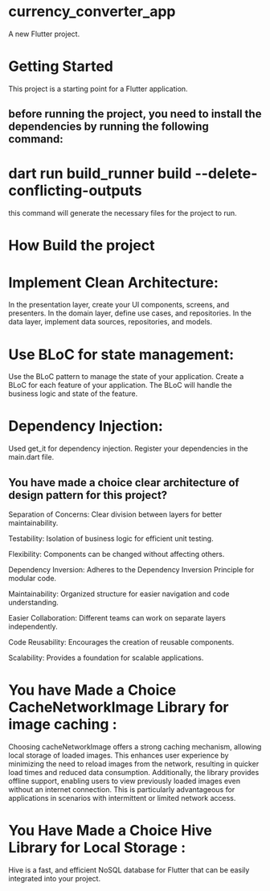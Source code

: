 # currency_converter_app

A new Flutter project.

# Getting Started

This project is a starting point for a Flutter application.

## before running the project, you need to install the dependencies by running the following command:
# dart run build_runner build --delete-conflicting-outputs
this command will generate the necessary files for the project to run.

# How Build the project

# Implement Clean Architecture:
In the presentation layer, create your UI components, screens, and presenters.
In the domain layer, define use cases, and repositories.
In the data layer, implement data sources, repositories, and models.

# Use BLoC for state management:
Use the BLoC pattern to manage the state of your application. Create a BLoC for each feature of your application. The BLoC will handle the business logic and state of the feature.

# Dependency Injection:
Used get_it for dependency injection. Register your dependencies in the main.dart file.

## You have made a choice clear architecture of design pattern for this project?

Separation of Concerns:
Clear division between layers for better maintainability.

Testability:
Isolation of business logic for efficient unit testing.

Flexibility:
Components can be changed without affecting others.

Dependency Inversion:
Adheres to the Dependency Inversion Principle for modular code.

Maintainability:
Organized structure for easier navigation and code understanding.

Easier Collaboration:
Different teams can work on separate layers independently.

Code Reusability:
Encourages the creation of reusable components.

Scalability:
Provides a foundation for scalable applications.

# You have Made a Choice CacheNetworkImage Library for image caching :
Choosing cacheNetworkImage offers a strong caching mechanism, allowing local storage of loaded images.
This enhances user experience by minimizing the need to reload images from the network, resulting in quicker load times and reduced data consumption.
Additionally, the library provides offline support,
enabling users to view previously loaded images even without an internet connection.
This is particularly advantageous for applications in scenarios with intermittent or limited network access.

# You Have Made a Choice Hive Library for Local Storage :
Hive is a fast, and efficient NoSQL database for Flutter that can be easily integrated into your project.


